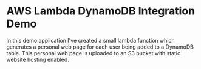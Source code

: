 AWS Lambda DynamoDB Integration Demo
====================================

In this demo application I've created a small lambda function which generates a personal web page for each user
being added to a DynamoDB table. This personal web page is uploaded to an S3 bucket with static website hosting
enabled.
